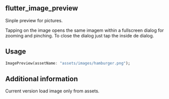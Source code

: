 ## flutter_image_preview

Sinple preview for pictures.

Tapping on the image opens the same imagem within a fullscreen dialog for zooming and pinching.
To close the dialog just tap the inside de dialog.

## Usage

```dart
ImagePreview(assetName: "assets/images/hamburger.png");
```



## Additional information

Current version load image only from assets.
